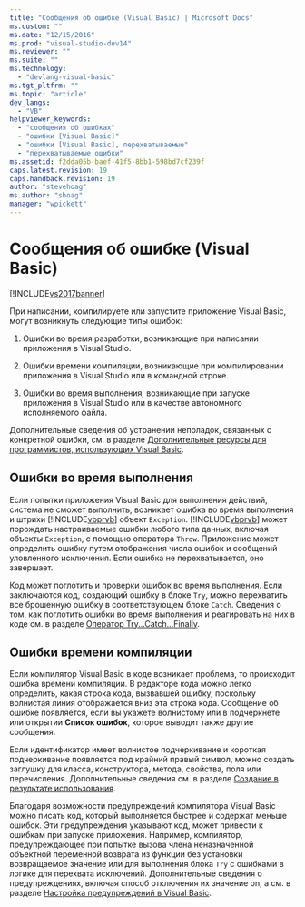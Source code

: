 ```yaml
---
title: "Сообщения об ошибке (Visual Basic) | Microsoft Docs"
ms.custom: ""
ms.date: "12/15/2016"
ms.prod: "visual-studio-dev14"
ms.reviewer: ""
ms.suite: ""
ms.technology: 
  - "devlang-visual-basic"
ms.tgt_pltfrm: ""
ms.topic: "article"
dev_langs: 
  - "VB"
helpviewer_keywords: 
  - "сообщения об ошибках"
  - "ошибки [Visual Basic]"
  - "ошибки [Visual Basic], перехватываемые"
  - "перехватываемые ошибки"
ms.assetid: f2dda05b-baef-41f5-8bb1-598bd7cf239f
caps.latest.revision: 19
caps.handback.revision: 19
author: "stevehoag"
ms.author: "shoag"
manager: "wpickett"
---
```

# Сообщения об ошибке (Visual Basic)
[!INCLUDE[vs2017banner](../../../csharp/includes/vs2017banner.md)]

При написании, компилируете или запустите приложение Visual Basic, могут возникнуть следующие типы ошибок:  
  
1.  Ошибки во время разработки, возникающие при написании приложения в Visual Studio.  
  
2.  Ошибки времени компиляции, возникающие при компилировании приложения в Visual Studio или в командной строке.  
  
3.  Ошибки во время выполнения, возникающие при запуске приложения в Visual Studio или в качестве автономного исполняемого файла.  
  
 Дополнительные сведения об устранении неполадок, связанных с конкретной ошибки, см. в разделе [Дополнительные ресурсы для программистов, использующих Visual Basic](../../../visual-basic/getting-started/additional-resources.md).  
  
## Ошибки во время выполнения  
 Если попытки приложения Visual Basic для выполнения действий, система не сможет выполнить, возникает ошибка во время выполнения и штрихи [!INCLUDE[vbprvb](../../../csharp/programming-guide/concepts/linq/includes/vbprvb_md.md)] объект `Exception`.  [!INCLUDE[vbprvb](../../../csharp/programming-guide/concepts/linq/includes/vbprvb_md.md)] может порождать настраиваемые ошибки любого типа данных, включая объекты `Exception`, с помощью оператора `Throw`.  Приложение может определить ошибку путем отображения числа ошибок и сообщений уловленного исключения.  Если ошибка не перехватывается, оно завершает.  
  
 Код может поглотить и проверки ошибок во время выполнения.  Если заключаются код, создающий ошибку в блоке `Try`, можно перехватить все брошенную ошибку в соответствующем блоке `Catch`.  Сведения о том, как поглотить ошибки во время выполнения и реагировать на них в коде см. в разделе [Оператор Try...Catch...Finally](../../../visual-basic/language-reference/statements/try-catch-finally-statement.md).  
  
## Ошибки времени компиляции  
 Если компилятор Visual Basic в коде возникает проблема, то происходит ошибка времени компиляции.  В редакторе кода можно легко определить, какая строка кода, вызвавшей ошибку, поскольку волнистая линия отображается вниз эта строка кода.  Сообщение об ошибке появляется, если вы укажете волнистому или в подчеркнете или открытии **Список ошибок**, которое выводит также другие сообщения.  
  
 Если идентификатор имеет волнистое подчеркивание и короткая подчеркивание появляется под крайний правый символ, можно создать заглушку для класса, конструктора, метода, свойства, поля или перечисления.  Дополнительные сведения см. в разделе [Создание в результате использования](/visual-cpp/misc/generate-from-usage).  
  
 Благодаря возможности предупреждений компилятора Visual Basic можно писать код, который выполняется быстрее и содержат меньше ошибок.  Эти предупреждения указывают код, может привести к ошибкам при запуске приложения.  Например, компилятор, предупреждающее при попытке вызова члена неназначенной объектной переменной возврата из функции без установки возвращаемое значение или для выполнения блока `Try` с ошибками в логике для перехвата исключений.  Дополнительные сведения о предупреждениях, включая способ отключения их значение on, а см. в разделе [Настройка предупреждений в Visual Basic](/visual-studio/ide/configuring-warnings-in-visual-basic).